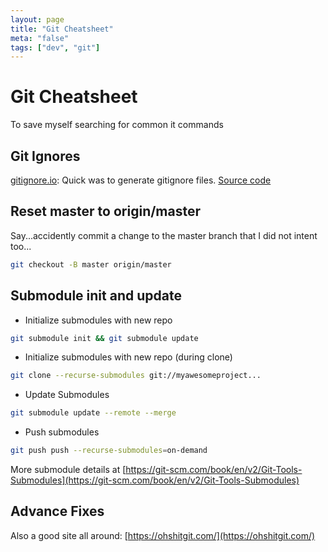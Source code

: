 ```yaml
---
layout: page
title: "Git Cheatsheet"
meta: "false"
tags: ["dev", "git"]
---
```


# Git Cheatsheet

To save myself searching for common it commands

## Git Ignores

[gitignore.io](https://www.toptal.com/developers/gitignore): Quick was to generate gitignore files.  [Source code](https://github.com/toptal/gitignore.io)

## Reset master to origin/master

Say...accidently commit a change to the master branch that I did not intent too...

```sh
git checkout -B master origin/master
```

## Submodule init and update


- Initialize submodules with new repo
```sh
git submodule init && git submodule update
```

- Initialize submodules with new repo (during clone)
```sh
git clone --recurse-submodules git://myawesomeproject...
```

- Update Submodules 
```sh
git submodule update --remote --merge
```

- Push submodules
```sh
git push push --recurse-submodules=on-demand
```

More submodule details at [https://git-scm.com/book/en/v2/Git-Tools-Submodules](https://git-scm.com/book/en/v2/Git-Tools-Submodules)

## Advance Fixes

Also a good site all around:  [https://ohshitgit.com/](https://ohshitgit.com/)
